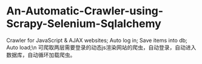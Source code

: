 # An-Automatic-Crawler-using-Scrapy-Selenium-Sqlalchemy
Crawler for JavaScript &amp; AJAX websites; Auto log in; Save items into db; Auto load;\n
可爬取两层需要登录的动态js渲染网站的爬虫，自动登录，自动进入数据库，自动循环加载爬虫。
